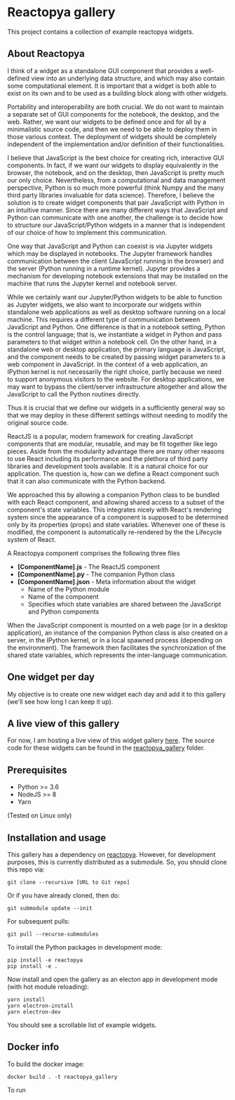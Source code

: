 # Reactopya gallery

This project contains a collection of example reactopya widgets.

## About Reactopya

I think of a widget as a standalone GUI component that provides a well-defined view into an underlying data structure, and which may also contain some computational element. It is important that a widget is both able to exist on its own and to be used as a building block along with other widgets.

Portability and interoperability are both crucial. We do not want to maintain a separate set of GUI components for the notebook, the desktop, and the web. Rather, we want our widgets to be defined once and for all by a minimalistic source code, and then we need to be able to deploy them in those various context. The deployment of widgets should be completely independent of the implementation and/or definition of their functionalities.

I believe that JavaScript is the best choice for creating  rich, interactive GUI components. In fact, if we want our widgets to display equivalently in the browser, the notebook, and on the desktop, then JavaScript is pretty much our only choice. Nevertheless, from a computational and data management perspective, Python is so much more powerful (think Numpy and the many third party libraries invaluable for data science). Therefore, I believe the solution is to create widget components that pair JavaScript with Python in an intuitive manner. Since there are many different ways that JavaScript and Python can communicate with one another, the challenge is to decide how to structure our JavaScript/Python widgets in a manner that is independent of our choice of how to implement this communication.

One way that JavaScript and Python can coexist is via Jupyter widgets which may be displayed in notebooks. The Jupyter framework handles communication between the client (JavaScript running in the browser) and the server (Python running in a runtime kernel). Jupyter provides a mechanism for developing notebook extensions that may be installed on the machine that runs the Jupyter kernel and notebook server.

While we certainly want our Jupyter/Python widgets to be able to function as Jupyter widgets, we also want to incorporate our widgets within standalone web applications as well as desktop software running on a local machine. This requires a different type of communication between JavaScript and Python. One difference is that in a notebook setting, Python is the control language; that is, we instantiate a widget in Python and pass parameters to that widget within a notebook cell. On the other hand, in a standalone web or desktop application, the primary language is JavaScript, and the component needs to be created by passing widget parameters to a web component in JavaScript. In the context of a web application, an IPython kernel is not necessarily the right choice, partly because we need to support anonymous visitors to the website. For desktop applications, we may want to bypass the client/server infrastructure altogether and allow the JavaScript to call the Python routines directly.

Thus it is crucial that we define our widgets in a sufficiently general way so that we may deploy in these different settings without needing to modify the original source code.

ReactJS is a popular, modern framework for creating JavaScript components that are modular, reusable, and may be fit together like lego pieces. Aside from the modularity advantage there are many other reasons to use React including its performance and the plethora of third party libraries and development tools available. It is a natural choice for our application. The question is, how can we define a React component such that it can also communicate with the Python backend.

We approached this by allowing a companion Python class to be bundled with each React component, and allowing shared access to a subset of the component's state variables. This integrates nicely with React's rendering system since the appearance of a component is supposed to be determined only by its properties (props) and state variables. Whenever one of these is modified, the component is automatically re-rendered by the the Lifecycle system of React.

A Reactopya component comprises the following three files

* **[ComponentName].js** - The ReactJS component
* **[ComponentName].py** - The companion Python class
* **[ComponentName].json** - Meta information about the widget
    - Name of the Python module
    - Name of the component
    - Specifies which state variables are shared between the JavaScript and Python components

When the JavaScript component is mounted on a web page (or in a desktop application), an instance of the companion Python class is also created on a server, in the IPython kernel, or in a local spawned process (depending on the environment). The framework then facilitates the synchronization of the shared state variables, which represents the inter-language communication.


## One widget per day

My objective is to create one new widget each day and add it to this gallery (we'll see how long I can keep it up).

## A live view of this gallery

For now, I am hosting a live view of this widget gallery [here](http://50.116.50.203:8080/). The source code for these widgets can be found in the [reactopya_gallery](./reactopya_gallery) folder.

## Prerequisites

* Python >= 3.6
* NodeJS >= 8
* Yarn

(Tested on Linux only)

## Installation and usage

This gallery has a dependency on [reactopya](https://github.com/flatironinstitute/reactopya). However, for development purposes, this is currently distributed as a submodule. So, you should clone this repo via:

```
git clone --recursive [URL to Git repo]
```

Or if you have already cloned, then do:

```
git submodule update --init
```

For subsequent pulls:

```
git pull --recurse-submodules
```


To install the Python packages in development mode:

```
pip install -e reactopya
pip install -e .
```

Now install and open the gallery as an electon app in development mode (with hot module reloading):

```
yarn install
yarn electron-install
yarn electron-dev
```

You should see a scrollable list of example widgets.

## Docker info

To build the docker image:

```
docker build . -t reactopya_gallery
```

To run 